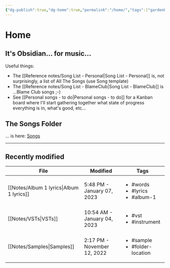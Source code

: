 ```yaml
---
{"dg-publish":true,"dg-home":true,"permalink":"/home/","tags":["gardenEntry"],"dgPassFrontmatter":true}
---
```




# Home

## It's Obsidian... for music... 

Useful things:

- The [[Reference notes/Song List - Personal\|Song List - Personal]] is, not surprisingly, a list of All The Songs (use Song template)
- The [[Reference notes/Song List - BlameClub\|Song List - BlameClub]] is ...Blame Club songs ;-) 
- See [[Personal songs - to do\|Personal songs - to do]] for a Kanban board where I'll start gathering together what state of progress everything is in, what's good, etc...

## The Songs Folder

... is here: [Songs](hook://file/K48qt0kWG?p=UGVyc29uYWwvTXVzaWM=&n=Songs) 

---

## Recently modified

| File                                        | Modified                    | Tags                                                      |
| ------------------------------------------- | --------------------------- | --------------------------------------------------------- |
| [[Notes/Album 1 lyrics\|Album 1 lyrics]] | 5:48 PM - January 07, 2023  | <ul><li>#words</li><li>#lyrics</li><li>#album-1</li></ul> |
| [[Notes/VSTs\|VSTs]]                     | 10:54 AM - January 04, 2023 | <ul><li>#vst</li><li>#instrument</li></ul>                |
| [[Notes/Samples\|Samples]]               | 2:17 PM - November 12, 2022 | <ul><li>#sample</li><li>#folder-location</li></ul>        |


